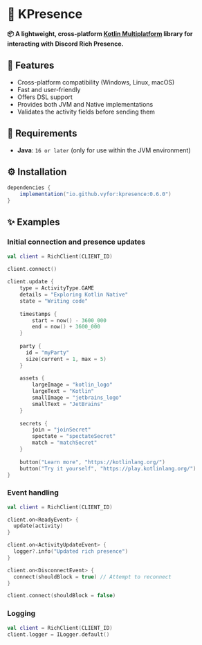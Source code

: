 # 🧩 KPresence

**📦 A lightweight, cross-platform [Kotlin Multiplatform](https://kotlinlang.org/docs/multiplatform.html) library for interacting with Discord Rich Presence.**

## 💎 Features
- Cross-platform compatibility (Windows, Linux, macOS)
- Fast and user-friendly
- Offers DSL support
- Provides both JVM and Native implementations
- Validates the activity fields before sending them

## 🔌 Requirements
- **Java**: `16 or later` (only for use within the JVM environment)

## ⚙️ Installation

```gradle
dependencies {
    implementation("io.github.vyfor:kpresence:0.6.0")
}
```

## ✨ Examples

### Initial connection and presence updates
```kt
val client = RichClient(CLIENT_ID)
  
client.connect()

client.update {
    type = ActivityType.GAME
    details = "Exploring Kotlin Native"
    state = "Writing code"
    
    timestamps {
        start = now() - 3600_000
        end = now() + 3600_000
    }
    
    party {
      id = "myParty"
      size(current = 1, max = 5)
    }
    
    assets {
        largeImage = "kotlin_logo"
        largeText = "Kotlin"
        smallImage = "jetbrains_logo"
        smallText = "JetBrains"
    }
    
    secrets {
        join = "joinSecret"
        spectate = "spectateSecret"
        match = "matchSecret"
    }
    
    button("Learn more", "https://kotlinlang.org/")
    button("Try it yourself", "https://play.kotlinlang.org/")
}
```

### Event handling
```kt
val client = RichClient(CLIENT_ID)

client.on<ReadyEvent> {
  update(activity)
}

client.on<ActivityUpdateEvent> {
  logger?.info("Updated rich presence")
}

client.on<DisconnectEvent> {
  connect(shouldBlock = true) // Attempt to reconnect
}

client.connect(shouldBlock = false)
```

### Logging
```kt
val client = RichClient(CLIENT_ID)
client.logger = ILogger.default()
```
